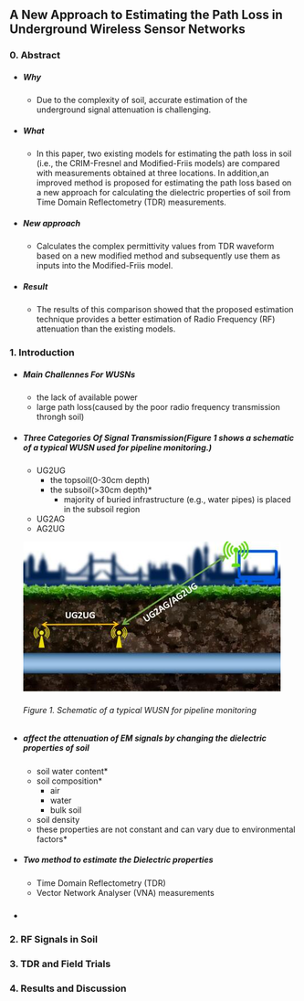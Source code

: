 ##  A New Approach to Estimating the Path Loss in Underground Wireless Sensor Networks
### 0. Abstract
- ##### Why
  - Due to the complexity of soil, accurate estimation of the underground signal attenuation is challenging.
- ##### What
  - In this paper, two existing models for estimating the path loss in soil (i.e., the CRIM-Fresnel and Modified-Friis models) are compared with measurements obtained at three locations. In addition,an improved method is proposed for estimating the path loss based on a new approach for calculating the dielectric properties of soil from Time Domain Reflectometry (TDR) measurements.
- ##### New approach 
  - Calculates the complex permittivity values from TDR waveform based on a new modified
method and subsequently use them as inputs into the Modified-Friis model.
- ##### Result
  - The results of this comparison showed that the proposed estimation technique provides a better estimation of Radio Frequency (RF) attenuation than the existing models.
  
### 1. Introduction
- ##### Main Challennes For WUSNs
  - the lack of available power
  - large path loss(caused by the poor radio frequency transmission throngh soil)

- ##### Three Categories Of Signal Transmission(Figure 1 shows a schematic of a typical WUSN used for pipeline monitoring.)
  - UG2UG
    - the topsoil(0-30cm depth)
    - the subsoil(>30cm depth)*
        - majority of buried infrastructure (e.g., water pipes) is placed in the subsoil region
  - UG2AG
  - AG2UG
  
  ![](/assets/8220.jpg)
  ###### Figure 1. Schematic of a typical WUSN for pipeline monitoring
  
- ##### affect the attenuation of EM signals by changing the dielectric properties of soil
  - soil water content*
  - soil composition*
    - air
    - water
    - bulk soil
  - soil density
  - these properties are not constant and can vary due to environmental factors*

- ##### Two method to estimate the Dielectric properties
  - Time Domain Reflectometry (TDR)
  - Vector Network Analyser (VNA) measurements

- ##### 

### 2. RF Signals in Soil
### 3. TDR and Field Trials
### 4. Results and Discussion
